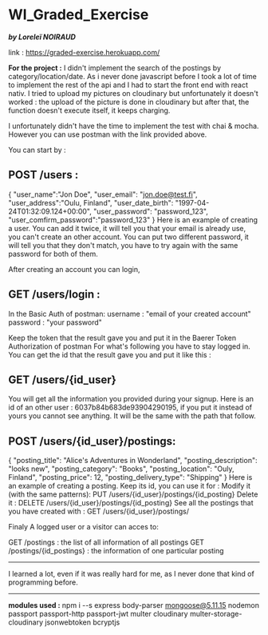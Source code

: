 # WI_Graded_Exercise
***by Loreleï NOIRAUD***

link : https://graded-exercise.herokuapp.com/

**For the project :**
I didn't implement the search of the postings by category/location/date.
As i never done javascript before I took a lot of time to implement the rest of the api and I had to start the front end with react nativ.
I tried to upload my pictures on cloudinary but unfortunately it doesn't worked : the upload of the picture is done in cloudinary but after that, the function doesn't execute itself, it keeps charging.

I unfortunately didn't have the time to implement the test with chai & mocha. However you can use postman with the link provided above.

You can start by :

POST /users :
---
{
    "user_name":"Jon Doe",
    "user_email": "jon.doe@test.fi",
    "user_address":"Oulu, Finland",
    "user_date_birth": "1997-04-24T01:32:09.124+00:00",
    "user_password": "password_123",
    "user_comfirm_password":"password_123"
}
Here is an example of creating a user.
You can add it twice, it will tell you that your email is already use, you can't create an other account.
You can put two different password, it will tell you that they don't match, you have to try again with the same password for both of them.

After creating an account you can login,

GET /users/login :
---
In the Basic Auth of postman:
username : "email of your created account"
password : "your password"

Keep the token that the result gave you and put it in the Baerer Token Authorization of postman For what's following you have to stay logged in.
You can get the id that the result gave you and put it like this :

GET /users/{id_user}
---
You will get all the information you provided during your signup.
Here is an id of an other user : 6037b84b683de93904290195, if you put it instead of yours you cannot see anything. It will be the same with the path that follow.

POST /users/{id_user}/postings:
--- 
{
    "posting_title": "Alice's Adventures in Wonderland",
    "posting_description": "looks new",
    "posting_category": "Books",
    "posting_location": "Ouly, Finland",
    "posting_price": 12,
    "posting_delivery_type": "Shipping"
}
Here is an example of creating a posting.
Keep its id, you can use it for :
    Modify it (with the same patterns):
    PUT /users/{id_user}/postings/{id_posting}
    Delete it :
    DELETE /users/{id_user}/postings/{id_posting}
    See all the postings that you have created with :
    GET /users/{id_user}/postings/

Finaly A logged user or a visitor can acces to:

GET /postings : the list of all information of all postings
GET /postings/{id_postings} : the information of one particular posting

________________________________________________________________________
I learned a lot, even if it was really hard for me, as I never done that kind of programming before.
________________________________________________________________________

**modules used :**
npm i --s express body-parser mongoose@5.11.15 nodemon passport passport-http passport-jwt multer cloudinary multer-storage-cloudinary jsonwebtoken bcryptjs
